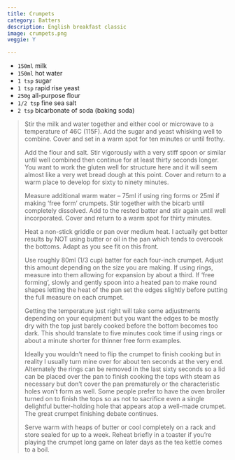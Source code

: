 ```yaml
---
title: Crumpets 
category: Batters
description: English breakfast classic
image: crumpets.png
veggie: Y

--- 
```

* `150ml` milk
* `150ml` hot water
* `1 tsp` sugar
* `1 tsp` rapid rise yeast
* `250g` all-purpose flour
* `1/2 tsp` fine sea salt
* `2 tsp` bicarbonate of soda (baking soda)

> Stir the milk and water together and either cool or microwave to a temperature of 46C (115F). Add the sugar and yeast whisking well to combine. Cover and set in a warm spot for ten minutes or until frothy.
>
> Add the flour and salt. Stir vigorously with a very stiff spoon or similar until well combined then continue for at least thirty seconds longer. You want to work the gluten well for structure here and it will seem almost like a very wet bread dough at this point. Cover and return to a warm place to develop for sixty to ninety minutes.
>
> Measure additional warm water – 75ml if using ring forms or 25ml if making ‘free form’ crumpets. Stir together with the bicarb until completely dissolved. Add to the rested batter and stir again until well incorporated. Cover and return to a warm spot for thirty minutes.
>
> Heat a non-stick griddle or pan over medium heat. I actually get better results by NOT using butter or oil in the pan which tends to overcook the bottoms. Adapt as you see fit on this front.
>
> Use roughly 80ml (1/3 cup) batter for each four-inch crumpet. Adjust this amount depending on the size you are making. If using rings, measure into them allowing for expansion by about a third. If ‘free forming’, slowly and gently spoon into a heated pan to make round shapes letting the heat of the pan set the edges slightly before putting the full measure on each crumpet.
>
> Getting the temperature just right will take some adjustments depending on your equipment but you want the edges to be mostly dry with the top just barely cooked before the bottom becomes too dark. This should translate to five minutes cook time if using rings or about a minute shorter for thinner free form examples.
>
> Ideally you wouldn’t need to flip the crumpet to finish cooking but in reality I usually turn mine over for about ten seconds at the very end. Alternately the rings can be removed in the last sixty seconds so a lid can be placed over the pan to finish cooking the tops with steam as necessary but don’t cover the pan prematurely or the characteristic holes won’t form as well. Some people prefer to have the oven broiler turned on to finish the tops so as not to sacrifice even a single delightful butter-holding hole that appears atop a well-made crumpet. The great crumpet finishing debate continues.
>
> Serve warm with heaps of butter or cool completely on a rack and store sealed for up to a week. Reheat briefly in a toaster if you’re playing the crumpet long game on later days as the tea kettle comes to a boil.

